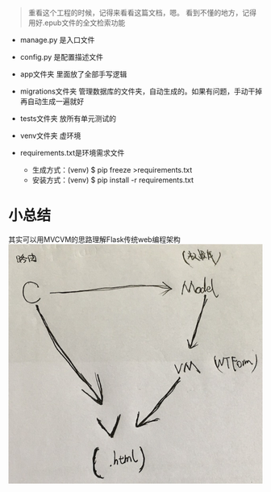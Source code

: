 >重看这个工程的时候，记得来看看这篇文档，嗯。
>看到不懂的地方，记得用好.epub文件的全文检索功能

- manage.py 是入口文件

- config.py 是配置描述文件

- app文件夹 里面放了全部手写逻辑

- migrations文件夹 管理数据库的文件夹，自动生成的。如果有问题，手动干掉再自动生成一遍就好

- tests文件夹 放所有单元测试的

- venv文件夹 虚环境

- requirements.txt是环境需求文件
    - 生成方式：(venv) $ pip freeze >requirements.txt
    - 安装方式：(venv) $ pip install -r requirements.txt


# 小总结

其实可以用MVCVM的思路理解Flask传统web编程架构
![架构示意](./imgs/structure.jpg)


